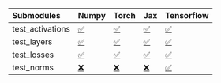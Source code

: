 | Submodules       | Numpy                                                                                                                           | Torch                                                                                                                           | Jax                                                                                                                             | Tensorflow                                                                                                                      |
|:-----------------|:--------------------------------------------------------------------------------------------------------------------------------|:--------------------------------------------------------------------------------------------------------------------------------|:--------------------------------------------------------------------------------------------------------------------------------|:--------------------------------------------------------------------------------------------------------------------------------|
| test_activations | <a href="https://github.com/unifyai/ivy/runs/7826526630?check_suite_focus=true" rel="noopener noreferrer" target="_blank">✅</a> | <a href="https://github.com/unifyai/ivy/runs/7826526762?check_suite_focus=true" rel="noopener noreferrer" target="_blank">✅</a> | <a href="https://github.com/unifyai/ivy/runs/7826526907?check_suite_focus=true" rel="noopener noreferrer" target="_blank">✅</a> | <a href="https://github.com/unifyai/ivy/runs/7826527035?check_suite_focus=true" rel="noopener noreferrer" target="_blank">✅</a> |
| test_layers      | <a href="https://github.com/unifyai/ivy/runs/7826526667?check_suite_focus=true" rel="noopener noreferrer" target="_blank">✅</a> | <a href="https://github.com/unifyai/ivy/runs/7826526799?check_suite_focus=true" rel="noopener noreferrer" target="_blank">✅</a> | <a href="https://github.com/unifyai/ivy/runs/7826526937?check_suite_focus=true" rel="noopener noreferrer" target="_blank">✅</a> | <a href="https://github.com/unifyai/ivy/runs/7826527065?check_suite_focus=true" rel="noopener noreferrer" target="_blank">✅</a> |
| test_losses      | <a href="https://github.com/unifyai/ivy/runs/7826526709?check_suite_focus=true" rel="noopener noreferrer" target="_blank">✅</a> | <a href="https://github.com/unifyai/ivy/runs/7826526832?check_suite_focus=true" rel="noopener noreferrer" target="_blank">✅</a> | <a href="https://github.com/unifyai/ivy/runs/7826526973?check_suite_focus=true" rel="noopener noreferrer" target="_blank">✅</a> | <a href="https://github.com/unifyai/ivy/runs/7826527090?check_suite_focus=true" rel="noopener noreferrer" target="_blank">✅</a> |
| test_norms       | <a href="https://github.com/unifyai/ivy/runs/7826526740?check_suite_focus=true" rel="noopener noreferrer" target="_blank">❌</a> | <a href="https://github.com/unifyai/ivy/runs/7826526881?check_suite_focus=true" rel="noopener noreferrer" target="_blank">❌</a> | <a href="https://github.com/unifyai/ivy/runs/7826527004?check_suite_focus=true" rel="noopener noreferrer" target="_blank">❌</a> | <a href="https://github.com/unifyai/ivy/runs/7826527118?check_suite_focus=true" rel="noopener noreferrer" target="_blank">✅</a> |